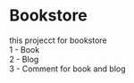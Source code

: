 # Bookstore
this projecct for bookstore \
    1 - Book  
    2 - Blog \
    3 - Comment for book and blog

